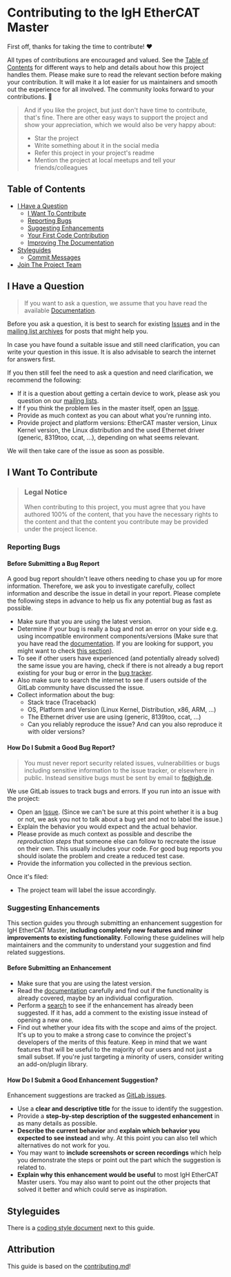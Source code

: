 <!-- omit in toc -->
# Contributing to the IgH EtherCAT Master

First off, thanks for taking the time to contribute! ❤️

All types of contributions are encouraged and valued. See the
[Table of Contents](#table-of-contents) for different ways to help and details
about how this project handles them. Please make sure to read the relevant
section before making your contribution. It will make it a lot easier for us
maintainers and smooth out the experience for all involved. The community looks
forward to your contributions. 🎉

> And if you like the project, but just don't have time to contribute, that's
> fine. There are other easy ways to support the project and show your
> appreciation, which we would also be very happy about:
> - Star the project
> - Write something about it in the social media
> - Refer this project in your project's readme
> - Mention the project at local meetups and tell your friends/colleagues


<!-- omit in toc -->
## Table of Contents

- [I Have a Question](#i-have-a-question)
  - [I Want To Contribute](#i-want-to-contribute)
  - [Reporting Bugs](#reporting-bugs)
  - [Suggesting Enhancements](#suggesting-enhancements)
  - [Your First Code Contribution](#your-first-code-contribution)
  - [Improving The Documentation](#improving-the-documentation)
- [Styleguides](#styleguides)
  - [Commit Messages](#commit-messages)
- [Join The Project Team](#join-the-project-team)


## I Have a Question

> If you want to ask a question, we assume that you have read the available
> [Documentation](https://docs.etherlab.org).

Before you ask a question, it is best to search for existing
[Issues](https://gitlab.com/etherlab.org/ethercat/issues) and in the [mailing
list archives](https://lists.etherlab.org/mailman/listinfo) for posts that
might help you.

In case you have found a suitable issue and still need clarification, you can
write your question in this issue. It is also advisable to search the internet
for answers first.

If you then still feel the need to ask a question and need clarification, we
recommend the following:

- If it is a question about getting a certain device to work, please ask you
  question on our [mailing lists](https://lists.etherlab.org/mailman/listinfo).
- If f you think the problem lies in the master itself, open an
  [Issue](https://gitlab.com/etherlab.org/ethercat/issues/new).
- Provide as much context as you can about what you're running into.
- Provide project and platform versions: EtherCAT master version, Linux Kernel
  version, the Linux distribution and the used Ethernet driver (generic,
  8319too, ccat, ...), depending on what seems relevant.

We will then take care of the issue as soon as possible.


## I Want To Contribute

> ### Legal Notice <!-- omit in toc -->
> When contributing to this project, you must agree that you have authored 100%
> of the content, that you have the necessary rights to the content and that
> the content you contribute may be provided under the project licence.


### Reporting Bugs

<!-- omit in toc -->
#### Before Submitting a Bug Report

A good bug report shouldn't leave others needing to chase you up for more
information. Therefore, we ask you to investigate carefully, collect
information and describe the issue in detail in your report. Please complete
the following steps in advance to help us fix any potential bug as fast as
possible.

- Make sure that you are using the latest version.
- Determine if your bug is really a bug and not an error on your side e.g.
  using incompatible environment components/versions (Make sure that you have
  read the [documentation](https://docs.etherlab.org). If you are looking for
  support, you might want to check [this section](#i-have-a-question)).
- To see if other users have experienced (and potentially already solved) the
  same issue you are having, check if there is not already a bug report
  existing for your bug or error in the
  [bug tracker](https://gitlab.com/etherlab.org/ethercat/issues?q=label%3Abug).
- Also make sure to search the internet to see if
  users outside of the GitLab community have discussed the issue.
- Collect information about the bug:
  - Stack trace (Traceback)
  - OS, Platform and Version (Linux Kernel, Distribution, x86, ARM, ...) 
  - The Ethernet driver use are using (generic, 8139too, ccat, ...)
  - Can you reliably reproduce the issue? And can you also reproduce it with
    older versions?


<!-- omit in toc -->
#### How Do I Submit a Good Bug Report?

> You must never report security related issues, vulnerabilities or bugs
> including sensitive information to the issue tracker, or elsewhere in public.
> Instead sensitive bugs must be sent by email to <fp@igh.de>.

We use GitLab issues to track bugs and errors. If you run into an issue with
the project:

- Open an [Issue](https://gitlab.com/etherlab.org/ethercat/issues/new). (Since
  we can't be sure at this point whether it is a bug or not, we ask you not to
  talk about a bug yet and not to label the issue.)
- Explain the behavior you would expect and the actual behavior.
- Please provide as much context as possible and describe the *reproduction
  steps* that someone else can follow to recreate the issue on their own. This
  usually includes your code. For good bug reports you should isolate the
  problem and create a reduced test case.
- Provide the information you collected in the previous section.

Once it's filed:

- The project team will label the issue accordingly.


### Suggesting Enhancements

This section guides you through submitting an enhancement suggestion for IgH
EtherCAT Master, **including completely new features and minor improvements to
existing functionality**. Following these guidelines will help maintainers and
the community to understand your suggestion and find related suggestions.


<!-- omit in toc -->
#### Before Submitting an Enhancement

- Make sure that you are using the latest version.
- Read the [documentation](https://docs.etherlab.org) carefully and find out if
  the functionality is already covered, maybe by an individual configuration.
- Perform a [search](https://gitlab.com/etherlab.org/ethercat/issues) to see if
  the enhancement has already been suggested. If it has, add a comment to the
  existing issue instead of opening a new one.
- Find out whether your idea fits with the scope and aims of the project. It's
  up to you to make a strong case to convince the project's developers of the
  merits of this feature. Keep in mind that we want features that will be
  useful to the majority of our users and not just a small subset. If you're
  just targeting a minority of users, consider writing an add-on/plugin
  library.


<!-- omit in toc -->
#### How Do I Submit a Good Enhancement Suggestion?

Enhancement suggestions are tracked as
[GitLab issues](https://gitlab.com/etherlab.org/ethercat/issues).

- Use a **clear and descriptive title** for the issue to identify the
  suggestion.
- Provide a **step-by-step description of the suggested enhancement** in as
  many details as possible.
- **Describe the current behavior** and **explain which behavior you expected
  to see instead** and why. At this point you can also tell which alternatives
  do not work for you.
- You may want to **include screenshots or screen recordings** which help you
  demonstrate the steps or point out the part which the suggestion is related
  to.
- **Explain why this enhancement would be useful** to most IgH EtherCAT Master
  users. You may also want to point out the other projects that solved it
  better and which could serve as inspiration.


## Styleguides

There is a [coding style document](CodingStyle.md) next to this guide.


<!-- omit in toc -->
## Attribution
This guide is based on the [contributing.md](https://contributing.md/generator)!
